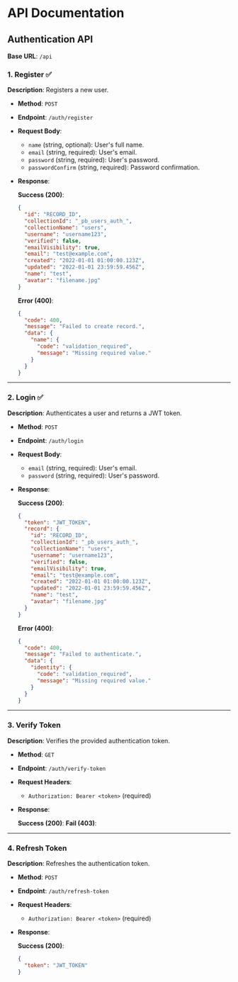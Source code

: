 # API Documentation

## Authentication API

**Base URL**: `/api`

### 1. Register ✅

**Description**: Registers a new user.

- **Method**: `POST`
- **Endpoint**: `/auth/register`
- **Request Body**:
    - `name` (string, optional): User's full name.
    - `email` (string, required): User's email.
    - `password` (string, required): User's password.
    - `passwordConfirm` (string, required): Password confirmation.

- **Response**:

    **Success (200)**:
    ```json
    {
      "id": "RECORD_ID",
      "collectionId": "_pb_users_auth_",
      "collectionName": "users",
      "username": "username123",
      "verified": false,
      "emailVisibility": true,
      "email": "test@example.com",
      "created": "2022-01-01 01:00:00.123Z",
      "updated": "2022-01-01 23:59:59.456Z",
      "name": "test",
      "avatar": "filename.jpg"
    }
    ```

    **Error (400)**:
    ```json
    {
      "code": 400,
      "message": "Failed to create record.",
      "data": {
        "name": {
          "code": "validation_required",
          "message": "Missing required value."
        }
      }
    }
    ```

---

### 2. Login ✅

**Description**: Authenticates a user and returns a JWT token.

- **Method**: `POST`
- **Endpoint**: `/auth/login`
- **Request Body**:
    - `email` (string, required): User's email.
    - `password` (string, required): User's password.

- **Response**:

    **Success (200)**:
    ```json
    {
      "token": "JWT_TOKEN",
      "record": {
        "id": "RECORD_ID",
        "collectionId": "_pb_users_auth_",
        "collectionName": "users",
        "username": "username123",
        "verified": false,
        "emailVisibility": true,
        "email": "test@example.com",
        "created": "2022-01-01 01:00:00.123Z",
        "updated": "2022-01-01 23:59:59.456Z",
        "name": "test",
        "avatar": "filename.jpg"
      }
    }
    ```

    **Error (400)**:
    ```json
    {
      "code": 400,
      "message": "Failed to authenticate.",
      "data": {
        "identity": {
          "code": "validation_required",
          "message": "Missing required value."
        }
      }
    }
    ```

---

### 3. Verify Token

**Description**: Verifies the provided authentication token.

- **Method**: `GET`
- **Endpoint**: `/auth/verify-token`
- **Request Headers**:
    - `Authorization: Bearer <token>` (required)

- **Response**:

    **Success (200)**:
    **Fail (403)**:
    
---

### 4. Refresh Token

**Description**: Refreshes the authentication token.

- **Method**: `POST`
- **Endpoint**: `/auth/refresh-token`
- **Request Headers**:
    - `Authorization: Bearer <token>` (required)

- **Response**:

    **Success (200)**:
    ```json
    {
      "token": "JWT_TOKEN"
    }
    ```
